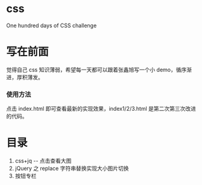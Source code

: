 # css

One hundred days of CSS challenge

# 写在前面

觉得自己 css 知识薄弱，希望每一天都可以跟着张鑫旭写一个小 demo，循序渐进，厚积薄发。

### 使用方法

点击 index.html 即可查看最新的实现效果，index1/2/3.html 是第二次第三次改进的代码。

# 目录

1.  css+jq -- 点击查看大图
2.  jQuery 之 replace 字符串替换实现大小图片切换
3.  按钮专栏
